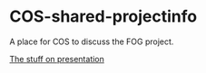 # COS-shared-projectinfo
A place for COS to discuss the FOG project.

[The stuff on presentation](PresentationDay.md)
